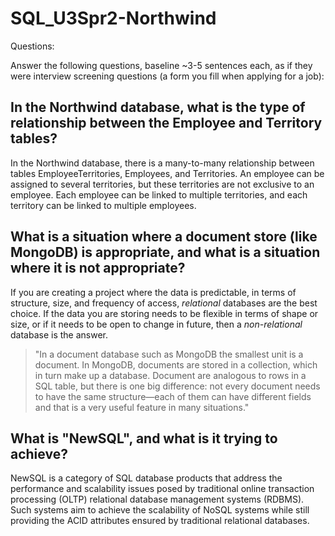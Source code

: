 # SQL_U3Spr2-Northwind

Questions:

Answer the following questions, baseline ~3-5 sentences each, as if they were interview screening questions (a form you fill when applying for a job):

## In the Northwind database, what is the type of relationship between the Employee and Territory tables?
In the Northwind database, there is a many-to-many relationship between tables EmployeeTerritories, Employees, and Territories. An employee can be assigned to several territories, but these territories are not exclusive to an employee. Each employee can be linked to multiple territories, and each territory can be linked to multiple employees.

## What is a situation where a document store (like MongoDB) is appropriate, and what is a situation where it is not appropriate?
If you are creating a project where the data is predictable, in terms of structure, size, and frequency of access, *relational* databases are the best choice.
If the data you are storing needs to be flexible in terms of shape or size, or if it needs to be open to change in future, then a *non-relational* database is the answer.

> "In a document database such as MongoDB the smallest unit is a document. In MongoDB, documents are stored in a collection, which in turn make up a database. Document are analogous to rows in a SQL table, but there is one big difference: not every document needs to have the same structure—each of them can have different fields and that is a very useful feature in many situations."

## What is "NewSQL", and what is it trying to achieve?
NewSQL is a category of SQL database products that address the performance and scalability issues posed by traditional online transaction processing (OLTP) relational database management systems (RDBMS). 
Such systems aim to achieve the scalability of NoSQL systems while still providing the ACID attributes ensured by traditional relational databases. 
